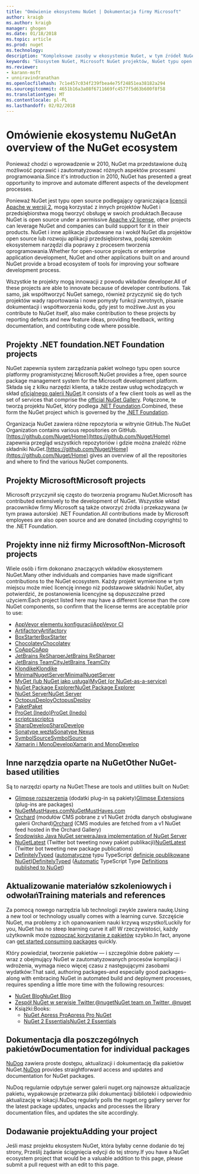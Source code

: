 ```yaml
---
title: "Omówienie ekosystemu NuGet | Dokumentacja firmy Microsoft"
author: kraigb
ms.author: kraigb
manager: ghogen
ms.date: 01/18/2018
ms.topic: article
ms.prod: nuget
ms.technology: 
description: "Kompleksowe zasoby w ekosystemie NuGet, w tym źródeł NuGet, Microsoft NuGet projektów, narzędzia i materiałów szkoleniowych."
keywords: "Ekosystem NuGet, Microsoft NuGet projektów, NuGet typu open source, narzędzia NuGet, materiałów szkoleniowych NuGet"
ms.reviewer:
- karann-msft
- unniravindranathan
ms.openlocfilehash: 7c1e457c034f239fbea4e75f24851ea38182a294
ms.sourcegitcommit: 4651b16a3a08f6711669fc4577f5d63b600f8f58
ms.translationtype: MT
ms.contentlocale: pl-PL
ms.lasthandoff: 02/02/2018
---
```

# <a name="an-overview-of-the-nuget-ecosystem"></a><span data-ttu-id="c202e-104">Omówienie ekosystemu NuGet</span><span class="sxs-lookup"><span data-stu-id="c202e-104">An overview of the NuGet ecosystem</span></span>

<span data-ttu-id="c202e-105">Ponieważ chodzi o wprowadzenie w 2010, NuGet ma przedstawione dużą możliwość poprawić i zautomatyzować różnych aspektów procesami programowania.</span><span class="sxs-lookup"><span data-stu-id="c202e-105">Since it's introduction in 2010, NuGet has presented a great opportunity to improve and automate different aspects of the development processes.</span></span>

<span data-ttu-id="c202e-106">Ponieważ NuGet jest typu open source podlegający ograniczająca [licencji Apache w wersji 2](http://choosealicense.com/licenses/apache/), mogą korzystać z innych projektów NuGet i przedsiębiorstwa mogą tworzyć obsługę w swoich produktach.</span><span class="sxs-lookup"><span data-stu-id="c202e-106">Because NuGet is open source under a permissive [Apache v2 license](http://choosealicense.com/licenses/apache/), other projects can leverage NuGet and companies can build support for it in their products.</span></span> <span data-ttu-id="c202e-107">NuGet i inne aplikacje zbudowane na i wokół NuGet dla projektów open source lub rozwoju aplikacji przedsiębiorstwa, podaj szerokim ekosystemem narzędzi dla poprawy z procesem tworzenia oprogramowania.</span><span class="sxs-lookup"><span data-stu-id="c202e-107">Whether for open-source projects or enterprise application development, NuGet and other applications built on and around NuGet provide a broad ecosystem of tools for improving your software development process.</span></span>

<span data-ttu-id="c202e-108">Wszystkie te projekty mogą innowacji z powodu wkładów developer.</span><span class="sxs-lookup"><span data-stu-id="c202e-108">All of these projects are able to innovate because of developer contributions.</span></span> <span data-ttu-id="c202e-109">Tak samo, jak współtworzyć NuGet samego, również przyczynić się do tych projektów wady raportowania i nowe pomysły funkcji zwrotnych, pisanie dokumentacji i współtworzenia kodu, gdy jest to możliwe.</span><span class="sxs-lookup"><span data-stu-id="c202e-109">Just as you contribute to NuGet itself, also make contribution to these projects by reporting defects and new feature ideas, providing feedback, writing documentation, and contributing code where possible.</span></span>

## <a name="net-foundation-projects"></a><span data-ttu-id="c202e-110">Projekty .NET foundation</span><span class="sxs-lookup"><span data-stu-id="c202e-110">.NET Foundation projects</span></span>

<span data-ttu-id="c202e-111">NuGet zapewnia system zarządzania pakiet wolnego typu open source platformy programistycznej Microsoft.</span><span class="sxs-lookup"><span data-stu-id="c202e-111">NuGet provides a free, open source package management system for the Microsoft development platform.</span></span> <span data-ttu-id="c202e-112">Składa się z kilku narzędzi klienta, a także zestaw usług wchodzących w skład [oficjalnego galerii NuGet](http://www.nuget.org).</span><span class="sxs-lookup"><span data-stu-id="c202e-112">It consists of a few client tools as well as the set of services that comprise the [official NuGet Gallery](http://www.nuget.org).</span></span> <span data-ttu-id="c202e-113">Połączone, te tworzą projektu NuGet, który podlega [.NET Foundation](http://www.dotnetfoundation.org/).</span><span class="sxs-lookup"><span data-stu-id="c202e-113">Combined, these form the NuGet project which is governed by the [.NET Foundation](http://www.dotnetfoundation.org/).</span></span>

<span data-ttu-id="c202e-114">Organizacja NuGet zawiera różne repozytoria w witrynie GitHub.</span><span class="sxs-lookup"><span data-stu-id="c202e-114">The NuGet Organization contains various repositories on GitHub.</span></span> <span data-ttu-id="c202e-115">[https://github.com/Nuget/Home](https://github.com/Nuget/Home) zapewnia przegląd wszystkich repozytoriów i gdzie można znaleźć różne składniki NuGet.</span><span class="sxs-lookup"><span data-stu-id="c202e-115">[https://github.com/Nuget/Home](https://github.com/Nuget/Home) gives an overview of all the repositories and where to find the various NuGet components.</span></span>

## <a name="microsoft-projects"></a><span data-ttu-id="c202e-116">Projekty Microsoft</span><span class="sxs-lookup"><span data-stu-id="c202e-116">Microsoft projects</span></span>

<span data-ttu-id="c202e-117">Microsoft przyczynił się często do tworzenia programu NuGet.</span><span class="sxs-lookup"><span data-stu-id="c202e-117">Microsoft has contributed extensively to the development of NuGet.</span></span> <span data-ttu-id="c202e-118">Wszystkie wkład pracowników firmy Microsoft są także otworzyć źródła i przekazywana (w tym prawa autorskie) .NET Foundation.</span><span class="sxs-lookup"><span data-stu-id="c202e-118">All contributions made by Microsoft employees are also open source and are donated (including copyrights) to the .NET Foundation.</span></span>

## <a name="non-microsoft-projects"></a><span data-ttu-id="c202e-119">Projekty inne niż firmy Microsoft</span><span class="sxs-lookup"><span data-stu-id="c202e-119">Non-Microsoft projects</span></span>

<span data-ttu-id="c202e-120">Wiele osób i firm dokonano znaczących wkładów ekosystemem NuGet.</span><span class="sxs-lookup"><span data-stu-id="c202e-120">Many other individuals and companies have made significant contributions to the NuGet ecosystem.</span></span> <span data-ttu-id="c202e-121">Każdy projekt wymienione w tym miejscu może mieć licencję innego niż podstawowe składniki NuGet, aby potwierdzić, że postanowienia licencyjne są dopuszczalne przed użyciem:</span><span class="sxs-lookup"><span data-stu-id="c202e-121">Each project listed here may have a different license than the core NuGet components, so confirm that the license terms are acceptable prior to use:</span></span>

- [<span data-ttu-id="c202e-122">AppVeyor elementu konfiguracji</span><span class="sxs-lookup"><span data-stu-id="c202e-122">AppVeyor CI</span></span>](https://www.appveyor.com/)
- [<span data-ttu-id="c202e-123">Artifactory</span><span class="sxs-lookup"><span data-stu-id="c202e-123">Artifactory</span></span>](https://www.jfrog.com/artifactory/)
- [<span data-ttu-id="c202e-124">BoxStarter</span><span class="sxs-lookup"><span data-stu-id="c202e-124">BoxStarter</span></span>](http://boxstarter.org/)
- [<span data-ttu-id="c202e-125">Chocolatey</span><span class="sxs-lookup"><span data-stu-id="c202e-125">Chocolatey</span></span>](https://chocolatey.org/)
- [<span data-ttu-id="c202e-126">CoApp</span><span class="sxs-lookup"><span data-stu-id="c202e-126">CoApp</span></span>](http://coapp.org/)
- [<span data-ttu-id="c202e-127">JetBrains ReSharper</span><span class="sxs-lookup"><span data-stu-id="c202e-127">JetBrains ReSharper</span></span>](https://resharper-plugins.jetbrains.com/)
- [<span data-ttu-id="c202e-128">JetBrains TeamCity</span><span class="sxs-lookup"><span data-stu-id="c202e-128">JetBrains TeamCity</span></span>](https://www.jetbrains.com/teamcity/)
- [<span data-ttu-id="c202e-129">Klondike</span><span class="sxs-lookup"><span data-stu-id="c202e-129">Klondike</span></span>](https://github.com/themotleyfool/Klondike)
- [<span data-ttu-id="c202e-130">MinimalNugetServer</span><span class="sxs-lookup"><span data-stu-id="c202e-130">MinimalNugetServer</span></span>](https://github.com/TanukiSharp/MinimalNugetServer)
- [<span data-ttu-id="c202e-131">MyGet (lub NuGet jako usługa)</span><span class="sxs-lookup"><span data-stu-id="c202e-131">MyGet (or NuGet-as-a-service)</span></span>](http://www.myget.org/)
- [<span data-ttu-id="c202e-132">NuGet Package Explorer</span><span class="sxs-lookup"><span data-stu-id="c202e-132">NuGet Package Explorer</span></span>](https://github.com/NuGetPackageExplorer/NuGetPackageExplorer)
- [<span data-ttu-id="c202e-133">NuGet Server</span><span class="sxs-lookup"><span data-stu-id="c202e-133">NuGet Server</span></span>](http://nugetserver.net/)
- [<span data-ttu-id="c202e-134">OctopusDeploy</span><span class="sxs-lookup"><span data-stu-id="c202e-134">OctopusDeploy</span></span>](https://octopus.com/)
- [<span data-ttu-id="c202e-135">Paket</span><span class="sxs-lookup"><span data-stu-id="c202e-135">Paket</span></span>](https://fsprojects.github.io/Paket/)
- [<span data-ttu-id="c202e-136">ProGet (Inedo)</span><span class="sxs-lookup"><span data-stu-id="c202e-136">ProGet (Inedo)</span></span>](http://inedo.com/proget)
- [<span data-ttu-id="c202e-137">scriptcs</span><span class="sxs-lookup"><span data-stu-id="c202e-137">scriptcs</span></span>](http://scriptcs.net/)
- [<span data-ttu-id="c202e-138">SharpDevelop</span><span class="sxs-lookup"><span data-stu-id="c202e-138">SharpDevelop</span></span>](http://community.sharpdevelop.net/blogs/mattward/archive/2011/01/23/NuGetSupportInSharpDevelop.aspx)
- [<span data-ttu-id="c202e-139">Sonatype węzła</span><span class="sxs-lookup"><span data-stu-id="c202e-139">Sonatype Nexus</span></span>](http://www.sonatype.com/nexus-repository-sonatype)
- [<span data-ttu-id="c202e-140">SymbolSource</span><span class="sxs-lookup"><span data-stu-id="c202e-140">SymbolSource</span></span>](http://www.symbolsource.org/Public)
- [<span data-ttu-id="c202e-141">Xamarin i MonoDevelop</span><span class="sxs-lookup"><span data-stu-id="c202e-141">Xamarin and MonoDevelop</span></span>](https://github.com/mrward/monodevelop-nuget-addin)

## <a name="other-nuget-based-utilities"></a><span data-ttu-id="c202e-142">Inne narzędzia oparte na NuGet</span><span class="sxs-lookup"><span data-stu-id="c202e-142">Other NuGet-based utilities</span></span>

<span data-ttu-id="c202e-143">Są to narzędzi oparty na NuGet:</span><span class="sxs-lookup"><span data-stu-id="c202e-143">These are tools and utilities built on NuGet:</span></span>

- <span data-ttu-id="c202e-144">[Glimpse rozszerzenia](http://getglimpse.com/Packages) (dodatki plug-in są pakiety)</span><span class="sxs-lookup"><span data-stu-id="c202e-144">[Glimpse Extensions](http://getglimpse.com/Packages) (plug-ins are packages)</span></span>
- [<span data-ttu-id="c202e-145">NuGetMustHaves.com</span><span class="sxs-lookup"><span data-stu-id="c202e-145">NuGetMustHaves.com</span></span>](http://nugetmusthaves.com/)
- <span data-ttu-id="c202e-146">[Orchard](http://www.orchardproject.net/) (modułów CMS pobrane z v1 NuGet źródła danych obsługiwane galerii Orchard)</span><span class="sxs-lookup"><span data-stu-id="c202e-146">[Orchard](http://www.orchardproject.net/) (CMS modules are fetched from a v1 NuGet feed hosted in the Orchard Gallery)</span></span>
- [<span data-ttu-id="c202e-147">Środowisko Java NuGet serwera</span><span class="sxs-lookup"><span data-stu-id="c202e-147">Java implementation of NuGet Server</span></span>](http://jonnyzzz.com/blog/2012/03/07/nuget-server-in-pure-java/)
- <span data-ttu-id="c202e-148">[NuGetLatest](https://twitter.com/NuGetLatest) (Twitter bot tweeting nowy pakiet publikacji)</span><span class="sxs-lookup"><span data-stu-id="c202e-148">[NuGetLatest](https://twitter.com/NuGetLatest) (Twitter bot tweeting new package publications)</span></span>
- <span data-ttu-id="c202e-149">[DefinitelyTyped](http://definitelytyped.org/) ([automatyczne](https://github.com/DefinitelyTyped/NugetAutomation/) typu TypeScript [definicje opublikowane NuGet](http://www.nuget.org/packages?q=DefinitelyTyped))</span><span class="sxs-lookup"><span data-stu-id="c202e-149">[DefinitelyTyped](http://definitelytyped.org/) ([Automatic](https://github.com/DefinitelyTyped/NugetAutomation/) TypeScript Type [Definitions published to NuGet](http://www.nuget.org/packages?q=DefinitelyTyped))</span></span>

## <a name="training-materials-and-references"></a><span data-ttu-id="c202e-150">Aktualizowanie materiałów szkoleniowych i odwołań</span><span class="sxs-lookup"><span data-stu-id="c202e-150">Training materials and references</span></span>

<span data-ttu-id="c202e-151">Za pomocą nowego narzędzia lub technologii zwykle zawiera naukę.</span><span class="sxs-lookup"><span data-stu-id="c202e-151">Using a new tool or technology usually comes with a learning curve.</span></span> <span data-ttu-id="c202e-152">Szczęście NuGet, ma problemy z ich opanowaniem nauki krzywą wszystko!</span><span class="sxs-lookup"><span data-stu-id="c202e-152">Luckily for you, NuGet has no steep learning curve it all!</span></span> <span data-ttu-id="c202e-153">W rzeczywistości, każdy użytkownik może [rozpocząć korzystanie z pakietów](../quickstart/use-a-package.md) szybko.</span><span class="sxs-lookup"><span data-stu-id="c202e-153">In fact, anyone can [get started consuming packages](../quickstart/use-a-package.md) quickly.</span></span>

<span data-ttu-id="c202e-154">Który powiedział, tworzenie pakietów — i szczególnie dobre pakiety — wraz z obejmujący NuGet w zautomatyzowanych procesów kompilacji i wdrożenia, wymaga nieco więcej czasu z następującymi zasobami wydatków:</span><span class="sxs-lookup"><span data-stu-id="c202e-154">That said, authoring packages–and especially good packages–along with  embracing NuGet in automated build and deployment processes, requires spending a little more time with the following resources:</span></span>

- [<span data-ttu-id="c202e-155">NuGet Blog</span><span class="sxs-lookup"><span data-stu-id="c202e-155">NuGet Blog</span></span>](http://blog.nuget.org/)
- [<span data-ttu-id="c202e-156">Zespół NuGet w serwisie Twitter,@nuget</span><span class="sxs-lookup"><span data-stu-id="c202e-156">NuGet team on Twitter, @nuget</span></span>](http://twitter.com/nuget)
- <span data-ttu-id="c202e-157">Książki:</span><span class="sxs-lookup"><span data-stu-id="c202e-157">Books:</span></span>
  - [<span data-ttu-id="c202e-158">NuGet Apress Pro</span><span class="sxs-lookup"><span data-stu-id="c202e-158">Apress Pro NuGet</span></span>](http://bit.ly/ProNuGet)
  - [<span data-ttu-id="c202e-159">NuGet 2 Essentials</span><span class="sxs-lookup"><span data-stu-id="c202e-159">NuGet 2 Essentials</span></span>](http://www.amazon.com/NuGet-2-Essentials-Damir-Arh-ebook/dp/B00GTQD5M4)

## <a name="documentation-for-individual-packages"></a><span data-ttu-id="c202e-160">Dokumentacja dla poszczególnych pakietów</span><span class="sxs-lookup"><span data-stu-id="c202e-160">Documentation for individual packages</span></span>

<span data-ttu-id="c202e-161">[NuDoq](http://nudoq.org) zawiera proste dostępu, aktualizacji i dokumentację dla pakietów NuGet.</span><span class="sxs-lookup"><span data-stu-id="c202e-161">[NuDoq](http://nudoq.org) provides straightforward access and updates and documentation for NuGet packages.</span></span>

<span data-ttu-id="c202e-162">NuDoq regularnie odpytuje serwer galerii nuget.org najnowsze aktualizacje pakietu, wypakowuje przetwarza pliki dokumentacji biblioteki i odpowiednio aktualizację w lokacji.</span><span class="sxs-lookup"><span data-stu-id="c202e-162">NuDoq regularly polls the nuget.org gallery server for the latest package updates, unpacks and processes the library documentation files, and updates the site accordingly.</span></span>

## <a name="adding-your-project"></a><span data-ttu-id="c202e-163">Dodawanie projektu</span><span class="sxs-lookup"><span data-stu-id="c202e-163">Adding your project</span></span>

<span data-ttu-id="c202e-164">Jeśli masz projektu ekosystem NuGet, która byłaby cenne dodanie do tej strony, Prześlij żądanie ściągnięcia edycji do tej strony.</span><span class="sxs-lookup"><span data-stu-id="c202e-164">If you have a NuGet ecosystem project that would be a valuable addition to this page, please  submit a pull request with an edit to this page.</span></span>
